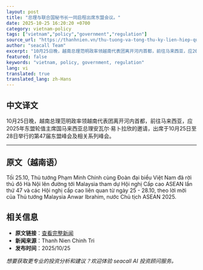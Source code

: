```yaml
---
layout: post
title: "总理与联合国秘书长一同启程出席东盟会议。"
date: 2025-10-25 16:20:20 +0700
category: vietnam-policy
tags: ["vietnam","policy","government","regulation"]
source_url: "https://thanhnien.vn/thu-tuong-va-tong-thu-ky-lien-hiep-quoc-cung-len-duong-tham-du-hoi-nghi-asean-185251025223839686.htm"
author: "seacall Team"
excerpt: "10月25日晚，越南总理范明政率领越南代表团离开河内首都，前往马来西亚，应2025年东盟轮值主席国马来西亚总理安瓦尔·易卜拉欣的邀请，出席于10月25日至28日举行的第47届东盟峰会及相关系列峰会。..."
featured: false
keywords: "vietnam, policy, government, regulation"
lang: vi
translated: true
translated_lang: zh-Hans
---
```


## 中文译文

10月25日晚，越南总理范明政率领越南代表团离开河内首都，前往马来西亚，应2025年东盟轮值主席国马来西亚总理安瓦尔·易卜拉欣的邀请，出席于10月25日至28日举行的第47届东盟峰会及相关系列峰会。

---

## 原文（越南语）

Tối 25.10, Thủ tướng Phạm Minh Ch&iacute;nh c&ugrave;ng Đo&agrave;n đại biểu Việt Nam đ&atilde; rời thủ đ&ocirc; H&agrave; Nội l&ecirc;n đường tới Malaysia tham dự Hội nghị Cấp cao ASEAN lần thứ 47 v&agrave; c&aacute;c Hội nghị cấp cao li&ecirc;n quan từ ng&agrave;y 25 - 28.10, theo lời mời của Thủ tướng Malaysia Anwar Ibrahim, nước Chủ tịch ASEAN 2025.

## 相关信息

- **原文链接**：[查看完整新闻](https://thanhnien.vn/thu-tuong-va-tong-thu-ky-lien-hiep-quoc-cung-len-duong-tham-du-hoi-nghi-asean-185251025223839686.htm)
- **新闻来源**：Thanh Nien Chinh Tri
- **发布时间**：2025/10/25

*想要获取更专业的投资分析和建议？欢迎体验 seacall AI 投资顾问服务。*